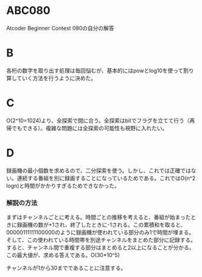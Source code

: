 # ABC080
Atcoder Beginner Contest 080の自分の解答

# B
各桁の数字を取り出す処理は毎回悩むが、基本的にはpowとlog10を使って割り算していく方法を行うように決めた。
# C
O(2^10=1024)より、全探索で間に合う。全探索はbitでフラグを立てて行う（再帰でもできる）。複雑な問題には全探索の可能性も視野に入れたい。
# D
録画機の最小個数を求めるので、二分探索を使う。しかし、これでは正確ではない。連続する番組を別に録画することになっているためである。これではO(n^2 logn)と時間がかかりすぎるためできなかった。

### 解説の方法
まずはチャンネルごとに考える。時間ごとの推移を考えると、番組が始まったときに録画機の数が+1され、終了したときに-1される。この累積和を取ると、00000111111100000のように録画機が使われている部分のみ1で時間が埋まる。そして、この使われている時間帯を別途チャンネルをまとめた部分に記録する。すると、チャンネル間で重複する部分はまとめると2以上になることが分かる。この最大値が、求める答えである。O(30*10^5)

チャンネルが1から30までであることに注意する。